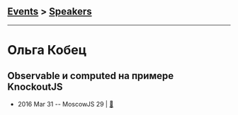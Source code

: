 ## [Events](../README.md) > [Speakers](../speakers.md)
---

# Ольга Кобец

## Observable и computed на примере KnockoutJS
- 2016 Mar 31 -- MoscowJS 29  | [:notebook:](https://www.slideshare.net/moscowjs/observable-computed-knockoutjs-moscowjs-29)  
